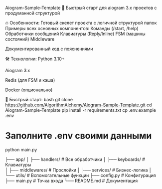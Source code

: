 Aiogram-Sample-Template 🚀
Быстрый старт для aiogram 3.x проектов с продуманной структурой 

🔥 Особенности:
Готовый скелет проекта с логичной структурой папок
Примеры всех основных компонентов:
Команды (/start, /help)
Обработчики сообщений
Клавиатуры (Reply/Inline)
FSM (машины состояний)
Middleware 

Документированный код с пояснениями

🛠 Технологии:
Python 3.10+

Aiogram 3.x

Redis (для FSM и кэша)

Docker (опционально)

🚀 Быстрый старт:
bash
git clone https://github.com/AlgorithmAlchemy/Aiogram-Sample-Template.git
cd Aiogram-Sample-Template
pip install -r requirements.txt
cp .env.example .env
# Заполните .env своими данными
python main.py 

├── app/
│   ├── handlers/      # Все обработчики
│   ├── keyboards/     # Клавиатуры  
│   ├── middlewares/   # Прослойки
│   ├── services/      # Бизнес-логика
│   └── utils/         # Вспомогательные функции
├── config.py          # Конфигурация
├── main.py            # Точка входа
└── README.md          # Документация